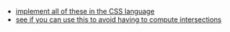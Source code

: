 * [implement all of these in the CSS language](https://developer.mozilla.org/en-US/docs/Web/CSS/CSS_Selectors)
* [see if you can use this to avoid having to compute intersections](https://dvisvgm.de/Clipping/)

